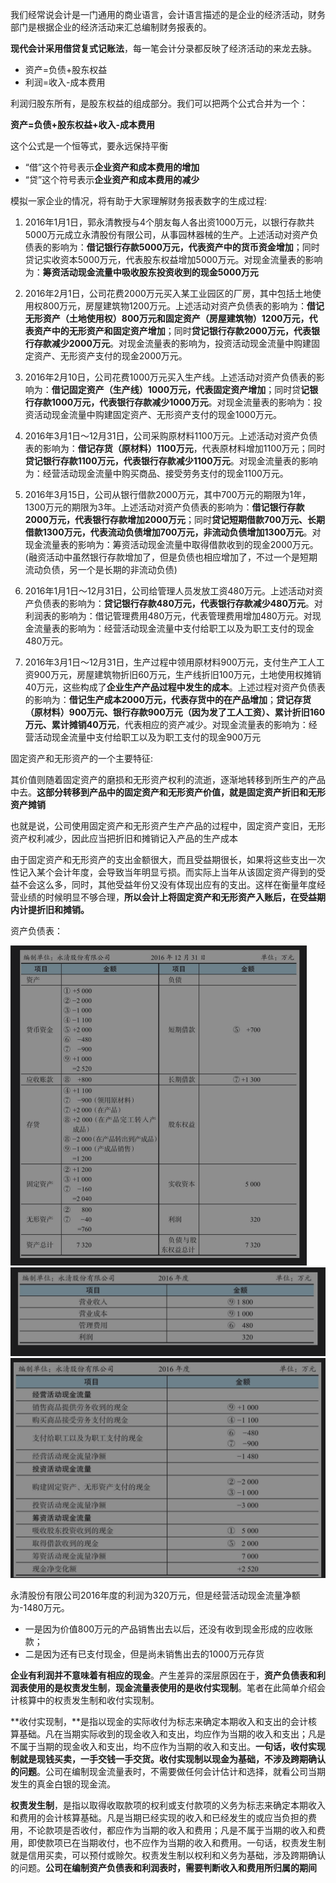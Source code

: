 我们经常说会计是一门通用的商业语言，会计语言描述的是企业的经济活动，财务部门是根据企业的经济活动来汇总编制财务报表的。

**现代会计采用借贷复式记账法**，每一笔会计分录都反映了经济活动的来龙去脉。

* 资产=负债+股东权益
* 利润=收入-成本费用

利润归股东所有，是股东权益的组成部分。我们可以把两个公式合并为一个：

**资产=负债+股东权益+收入-成本费用**

这个公式是一个恒等式，要永远保持平衡

* “借”这个符号表示**企业资产和成本费用的增加**
* “贷”这个符号表示**企业资产和成本费用的减少**

模拟一家企业的情况，将有助于大家理解财务报表数字的生成过程:

1. 2016年1月1日，郭永清教授与4个朋友每人各出资1000万元，以银行存款共5000万元成立永清股份有限公司，从事园林器械的生产。上述活动对资产负债表的影响为：**借记银行存款5000万元，代表资产中的货币资金增加**；同时贷记实收资本5000万元，代表股东权益增加5000万元。对现金流量表的影响为：**筹资活动现金流量中吸收股东投资收到的现金5000万元**

2. 2016年2月1日，公司花费2000万元买入某工业园区的厂房，其中包括土地使用权800万元，房屋建筑物1200万元。上述活动对资产负债表的影响为：**借记无形资产（土地使用权）800万元和固定资产（房屋建筑物）1200万元，代表资产中的无形资产和固定资产增加**；同时**贷记银行存款2000万元，代表银行存款减少2000万元**。对现金流量表的影响为，投资活动现金流量中购建固定资产、无形资产支付的现金2000万元。
3. 2016年2月10日，公司花费1000万元买入生产线。上述活动对资产负债表的影响为：**借记固定资产（生产线）1000万元，代表固定资产增加**；同时贷**记银行存款1000万元，代表银行存款减少1000万元**。对现金流量表的影响为：投资活动现金流量中购建固定资产、无形资产支付的现金1000万元。
4. 2016年3月1日～12月31日，公司采购原材料1100万元。上述活动对资产负债表的影响为：**借记存货（原材料）1100万元**，代表原材料增加1100万元；同时**贷记银行存款1100万元，代表银行存款减少1100万元**。对现金流量表的影响为：经营活动现金流量中购买商品、接受劳务支付的现金1100万元。
5. 2016年3月15日，公司从银行借款2000万元，其中700万元的期限为1年，1300万元的期限为3年。上述活动对资产负债表的影响为：**借记银行存款2000万元，代表银行存款增加2000万元**；同时**贷记短期借款700万元、长期借款1300万元，代表流动负债增加700万元，非流动负债增加1300万元**。对现金流量表的影响为：筹资活动现金流量中取得借款收到的现金2000万元。(融资活动中虽然银行存款增加了，但是负债也相应增加了，不过一个是短期流动负债，另一个是长期的非流动负债)
6. 2016年1月1日～12月31日，公司给管理人员发放工资480万元。上述活动对资产负债表的影响为：**贷记银行存款480万元，代表银行存款减少480万元**。对利润表的影响为：借记管理费用480万元，代表管理费用增加480万元。对现金流量表的影响为：经营活动现金流量中支付给职工以及为职工支付的现金480万元。
7. 2016年3月1日～12月31日，生产过程中领用原材料900万元，支付生产工人工资900万元，房屋建筑物折旧60万元，生产线折旧100万元，土地使用权摊销40万元，这些构成了**企业生产产品过程中发生的成本**。上述过程对资产负债表的影响为：**借记生产成本2000万元，代表存货中的在产品增加**；**贷记存货（原材料）900万元、银行存款900万元（因为发了工人工资）、累计折旧160万元、累计摊销40万元**，代表相应的资产减少。对现金流量表的影响为：经营活动现金流量中支付给职工以及为职工支付的现金900万元

固定资产和无形资产的一个主要特征:

其价值则随着固定资产的磨损和无形资产权利的流逝，逐渐地转移到所生产的产品中去。**这部分转移到产品中的固定资产和无形资产价值，就是固定资产折旧和无形资产摊销**

也就是说，公司使用固定资产和无形资产生产产品的过程中，固定资产变旧，无形资产权利减少，因此应当把折旧和摊销记入产品的生产成本

由于固定资产和无形资产的支出金额很大，而且受益期很长，如果将这些支出一次性记入某个会计年度，会导致当年明显亏损。而实际上当年从该固定资产得到的受益不会这么多，同时，其他受益年份又没有体现出应有的支出。这样在衡量年度经营业绩的时候明显不够合理，**所以会计上将固定资产和无形资产入账后，在受益期内计提折旧和摊销。**

资产负债表：

<img src=".././images/image-20241215195406457.png" alt="image-20241215195406457" style="zoom:50%;" />





<img src="../images/image-20241103202911727.png" alt="image-20241103202911727" style="zoom:50%;" />

<img src="../images/image-20241103202938755.png" alt="image-20241103202938755" style="zoom:50%;" />

永清股份有限公司2016年度的利润为320万元，但是经营活动现金流量净额为-1480万元。

* 一是因为价值800万元的产品销售出去以后，还没有收到现金形成的应收账款；
* 二是因为还有已支付现金，但是尚未销售出去的1000万元存货

**企业有利润并不意味着有相应的现金**。产生差异的深层原因在于，**资产负债表和利润表使用的是权责发生制**，**现金流量表使用的是收付实现制**。笔者在此简单介绍会计核算中的权责发生制和收付实现制。

**收付实现制，**是指以现金的实际收付为标志来确定本期收入和支出的会计核算基础。凡在当期实际收到的现金收入和支出，均应作为当期的收入和支出；凡是不属于当期的现金收入和支出，均不应作为当期的收入和支出。**一句话，收付实现制就是现钱买卖，一手交钱一手交货。收付实现制以现金为基础，不涉及跨期确认的问题**。公司在编制现金流量表时，不需要做任何会计估计和选择，就看公司当期发生的真金白银的现金流。

**权责发生制**，是指以取得收取款项的权利或支付款项的义务为标志来确定本期收入和费用的会计核算基础。凡是当期已经实现的收入和已经发生的或应当负担的费用，不论款项是否收付，都应作为当期的收入和费用；凡是不属于当期的收入和费用，即使款项已在当期收付，也不应作为当期的收入和费用。一句话，权责发生制就是信用买卖，可以预付或赊欠。权责发生制以权利和义务为基础，涉及跨期确认的问题。**公司在编制资产负债表和利润表时，需要判断收入和费用所归属的期间**





